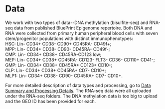 # Data

We work with two types of data--DNA methylation (bisulfite-seq) and RNA-seq data from published BluePrint Epigenome repertoire. Both DNA and RNA were collected from primary human peripheral blood cells with seven stem/progenitor populations with distinct immunophenotypes:  
HSC: Lin- CD34+ CD38- CD90+ CD45RA- CD49f+;  
MPP: Lin- CD34+ CD38- CD90- CD45RA- CD49f-;  
CMP: Lin- CD34+ CD38+ CD45RA-CD123 low;  
MEP: Lin- CD34+ CD38+ CD45RA- CD123- FLT3- CD36- CD110+ CD41-;  
GMP: Lin- CD34+ CD38+ CD45RA+ CD123+ CD10-;  
CLP: Lin- CD34+ CD38+ CD45RA+ CD7- CD10+;  
MLP1: Lin- CD34+ CD38- CD90- CD45RA+ CD7- CD10+.

For more detailed description of data types and processing, go to [Data Summary and Processing Details](https://github.com/STAT540-UBC/team_Bloodies/blob/master/Data/Data_Summary_and_Processing_Details.md). 
The RNA-seq data were all uploaded under the RNA-seq folders. 
The DNA methylation data is too big to upload and the GEO ID has been provided for each.
